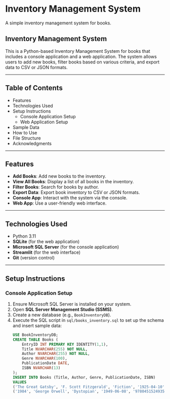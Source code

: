 # Inventory Management System

A simple inventory management system for books.

## Inventory Management System

This is a Python-based Inventory Management System for books that includes a console application and a web application. The system allows users to add new books, filter books based on various criteria, and export data to CSV or JSON formats.

---

## Table of Contents

- Features
- Technologies Used
- Setup Instructions
  - Console Application Setup
  - Web Application Setup
- Sample Data
- How to Use
- File Structure
- Acknowledgments

---

## Features

- **Add Books**: Add new books to the inventory.
- **View All Books**: Display a list of all books in the inventory.
- **Filter Books**: Search for books by author.
- **Export Data**: Export book inventory to CSV or JSON formats.
- **Console App**: Interact with the system via the console.
- **Web App**: Use a user-friendly web interface.

---

## Technologies Used

- Python 3.11
- **SQLite** (for the web application)
- **Microsoft SQL Server** (for the console application)
- **Streamlit** (for the web interface)
- **Git** (version control)

---

## Setup Instructions

### Console Application Setup

1. Ensure Microsoft SQL Server is installed on your system.
2. Open **SQL Server Management Studio (SSMS)**.
3. Create a new database (e.g., `BookInventoryDB`).
4. Execute the SQL script in `sql/books_inventory.sql` to set up the schema and insert sample data:
   ```sql
   USE BookInventoryDB;
   CREATE TABLE Books (
       EntryID INT PRIMARY KEY IDENTITY(1,1),
       Title NVARCHAR(255) NOT NULL,
       Author NVARCHAR(255) NOT NULL,
       Genre NVARCHAR(100),
       PublicationDate DATE,
       ISBN NVARCHAR(13)
   );
   INSERT INTO Books (Title, Author, Genre, PublicationDate, ISBN)
   VALUES
   ('The Great Gatsby', 'F. Scott Fitzgerald', 'Fiction', '1925-04-10', '9780743273565'),
   ('1984', 'George Orwell', 'Dystopian', '1949-06-08', '9780451524935');
